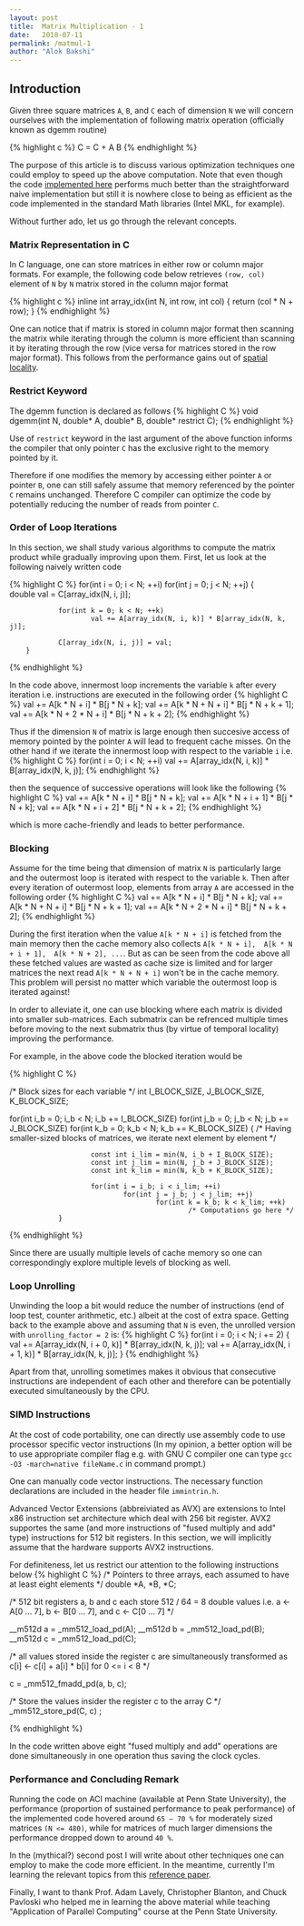 ```yaml
---
layout: post
title:  Matrix Multiplication - 1
date:   2018-07-11 
permalink: /matmul-1
author: "Alok Bakshi"
---
```


## Introduction

Given three square matrices `A`, `B`, and `C` each of dimension `N` we will concern ourselves with
the implementation of following matrix operation (officially known as dgemm routine)

{% highlight c %}
C = C + A B
{% endhighlight %}

The purpose of this article is to discuss various optimization techniques one could employ to speed up the above computation. Note that even though the code [implemented here](https://github.com/alokbakshi/Matrix-Multiplication) performs much better than the straightforward naive implementation but still it is nowhere close to being as efficient as the code implemented in the standard Math libraries (Intel MKL, for example). 

Without further ado, let us go through the relevant concepts.

### Matrix Representation in C

In C language, one can store matrices in either row or column major formats. For example, the following code below retrieves `(row, col)` element of `N` by `N` matrix stored in the column major format

{% highlight c %}
inline int array_idx(int N, int row, int col)
{
        return (col * N + row);
}
{% endhighlight %}

One can notice that if matrix is stored in column major format then scanning the matrix while iterating through the column is more efficient than scanning it by iterating through the row (vice versa for matrices stored in the row major format). This follows from the performance gains out of [spatial locality](https://en.wikipedia.org/wiki/Locality_of_reference).  


### Restrict Keyword

The dgemm function is declared as follows
{% highlight C %}
void dgemm(int N, double* A, double* B, double* restrict C);
{% endhighlight %}

Use of `restrict` keyword in the last argument of the above function informs the compiler that only pointer `C` has the exclusive right to the memory pointed by it. 

Therefore if one modifies the memory by accessing either pointer `A` or pointer `B`, one can still safely assume that memory referenced by the pointer `C` remains unchanged. Therefore C compiler can optimize the code by potentially reducing the number of reads from pointer `C`.   

### Order of Loop Iterations

In this section, we shall study various algorithms to compute the matrix product while gradually improving upon them. First, let us look at the following naively written code

{% highlight C %}
for(int i = 0; i < N; ++i)
        for(int j = 0; j < N; ++j)
        {       
                double val = C[array_idx(N, i, j)];

                for(int k = 0; k < N; ++k)
                        val += A[array_idx(N, i, k)] * B[array_idx(N, k, j)];

                C[array_idx(N, i, j)] = val;
        }
{% endhighlight %}

In the code above, innermost loop increments the variable `k` after every iteration i.e. instructions are executed in the following order
{% highlight C %}
val += A[k * N + i] * B[j * N + k];
val += A[k * N + N + i] * B[j * N + k + 1];
val += A[k * N + 2 * N + i] * B[j * N + k + 2];
{% endhighlight %}

Thus if the dimension `N` of matrix is large enough then succesive access of memory pointed by the pointer `A` will lead to frequent cache misses. On the other hand if we iterate the innermost loop with respect to the variable `i` i.e. 
{% highlight C %}
for(int i = 0; i < N; ++i)
        val += A[array_idx(N, i, k)] * B[array_idx(N, k, j)];
{% endhighlight %}

then the sequence of successive operations will look like the following
{% highlight C %}
val += A[k * N + i] * B[j * N + k];
val += A[k * N + i + 1] * B[j * N + k];
val += A[k * N + i + 2] * B[j * N + k + 2];
{% endhighlight %}

which is more cache-friendly and leads to better performance.

### Blocking

Assume for the time being that dimension of matrix `N` is particularly large and the outermost loop is iterated with respect to the variable `k`. Then after every iteration of outermost loop, elements from array `A` are accessed in the following order
{% highlight C %}
val += A[k * N + i] * B[j * N + k];
val += A[k * N + N + i] * B[j * N + k + 1];
val += A[k * N + 2 * N + i] * B[j * N + k + 2];
{% endhighlight %}

During the first iteration when the value `A[k * N + i]` is fetched from the main memory then the cache memory also collects  `A[k * N + i],  A[k * N + i + 1],  A[k * N + 2], ...`. But as can be seen from the code above all these fetched values are wasted as cache size is limited and for larger matrices the next read  `A[k * N + N + i]` won't be in the cache memory. This problem will persist no matter which variable the outermost loop is iterated against!

In order to alleviate it, one can use blocking where each matrix is divided into smaller sub-matrices. Each submatrix can be refrenced multiple times before moving to the next submatrix thus (by virtue of temporal locality) improving the performance.

For example, in the above code the blocked iteration would be

{% highlight C %}

/* Block sizes for each variable */
int I_BLOCK_SIZE, J_BLOCK_SIZE, K_BLOCK_SIZE; 

for(int i_b = 0; i_b < N; i_b += I_BLOCK_SIZE)
        for(int j_b = 0; j_b < N; j_b += J_BLOCK_SIZE)
                for(int k_b = 0; k_b < N; k_b += K_BLOCK_SIZE)
                {
                        /* Having smaller-sized blocks of matrices, we iterate next element by element */

                        const int i_lim = min(N, i_b + I_BLOCK_SIZE);
                        const int j_lim = min(N, j_b + J_BLOCK_SIZE);
                        const int k_lim = min(N, k_b + K_BLOCK_SIZE);

                        for(int i = i_b; i < i_lim; ++i)
                                for(int j = j_b; j < j_lim; ++j)
                                        for(int k = k_b; k < k_lim; ++k)
                                                /* Computations go here */
                }

{% endhighlight %}

Since there are usually multiple levels of cache memory so one can correspondingly explore multiple levels of blocking as well. 

### Loop Unrolling

Unwinding the loop a bit would reduce the number of instructions (end of loop test, counter arithmetic, etc.) albeit at the cost of extra space. Getting back to the example above and assuming that `N` is even, the unrolled version with `unrolling_factor = 2` is:
{% highlight C %}
for(int i = 0; i < N; i += 2)
{
        val += A[array_idx(N, i + 0, k)] * B[array_idx(N, k, j)];
        val += A[array_idx(N, i + 1, k)] * B[array_idx(N, k, j)];
}
{% endhighlight %}

Apart from that, unrolling sometimes makes it obvious that consecutive instructions are independent of each other and therefore can be potentially executed simultaneously by the CPU.

### SIMD Instructions

At the cost of code portability, one can directly use assembly code to use processor specific vector instructions (In my opinion, a better option will be to use appropriate compiler flag e.g. with GNU C compiler one can type `gcc -O3 -march=native fileName.c` in command prompt.)

One can manually code vector instructions. The necessary function declarations are included in the header file `immintrin.h`. 

Advanced Vector Extensions (abbreiviated as AVX) are extensions to Intel x86 instruction set architecture which deal with 256 bit register. AVX2 supportes the same (and more instructions of "fused multiply and add" type) instructions for 512 bit registers. In this section, we will implicitly assume that the hardware supports AVX2 instructions. 

For definiteness, let us restrict our attention to the following instructions below
{% highlight C %}
/* Pointers to three arrays, each assumed to have at least eight elements */
double *A, *B, *C; 

/* 512 bit registers a, b and c each store 512 / 64 = 8 double values
   i.e. a <- A[0 ... 7], b <- B[0 ... 7], and c <- C[0 ... 7] */

__m512d a =  _mm512_load_pd(A);
__m512d b =  _mm512_load_pd(B);
__m512d c =  _mm512_load_pd(C);

/* all values stored inside the register c are simultaneously transformed as
   c[i] <- c[i] + a[i] * b[i]  for 0 <= i < 8 */

c = _mm512_fmadd_pd(a, b, c);

/* Store the values insider the register c to the array C */
_mm512_store_pd(C, c) ;
										
{% endhighlight  %}

In the code written above eight "fused multiply and add" operations are done simultaneously in one operation thus saving the clock cycles.

### Performance and Concluding Remark

Running the code on ACI machine (available at Penn State University), the performance (proportion of sustained performance to peak performance) of the implemented code hovered around `65 – 70 %` for moderately sized matrices `(N <= 480)`, while for matrices of much larger dimensions the performance dropped down to around `40 %`.

In the (mythical?) second post I will write about other techniques one can employ to make the code more efficient. In the meantime, currently I'm learning the relevant topics from this [reference paper](http://spiral.ece.cmu.edu:8080/pub-spiral/pubfile/paper_100.pdf). 

Finally, I want to thank Prof. Adam Lavely, Christopher Blanton, and Chuck Pavloski who helped me in learning the above material while teaching "Application of Parallel Computing" course at the Penn State University.
